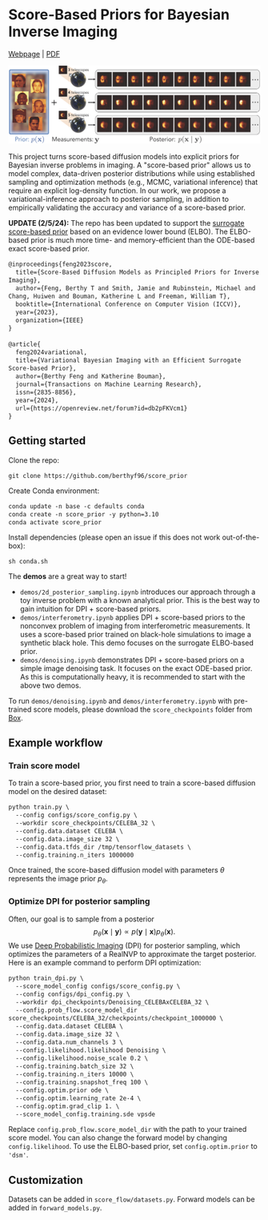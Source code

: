 # Score-Based Priors for Bayesian Inverse Imaging

[Webpage](http://imaging.cms.caltech.edu/score_prior/) | [PDF](https://arxiv.org/abs/2304.11751)

![figure showing posterior samples using score-based priors under different measurement settings](assets/teaser.png "Score-Based Priors")

This project turns score-based diffusion models into explicit priors for Bayesian inverse problems in imaging. A "score-based prior" allows us to model complex, data-driven posterior distributions while using established sampling and optimization methods (e.g., MCMC, variational inference) that require an explicit log-density function. In our work, we propose a variational-inference approach to posterior sampling, in addition to empirically validating the accuracy and variance of a score-based prior.

**UPDATE (2/5/24):** The repo has been updated to support the [surrogate score-based prior](https://arxiv.org/abs/2309.01949) based on an evidence lower bound (ELBO). The ELBO-based prior is much more time- and memory-efficient than the ODE-based exact score-based prior.

```
@inproceedings{feng2023score,
  title={Score-Based Diffusion Models as Principled Priors for Inverse Imaging},
  author={Feng, Berthy T and Smith, Jamie and Rubinstein, Michael and Chang, Huiwen and Bouman, Katherine L and Freeman, William T},
  booktitle={International Conference on Computer Vision (ICCV)},
  year={2023},
  organization={IEEE}
}

@article{
  feng2024variational,
  title={Variational Bayesian Imaging with an Efficient Surrogate Score-based Prior},
  author={Berthy Feng and Katherine Bouman},
  journal={Transactions on Machine Learning Research},
  issn={2835-8856},
  year={2024},
  url={https://openreview.net/forum?id=db2pFKVcm1}
}
```

## Getting started
Clone the repo:
```
git clone https://github.com/berthyf96/score_prior
```

Create Conda environment:
```
conda update -n base -c defaults conda
conda create -n score_prior -y python=3.10
conda activate score_prior
```

Install dependencies (please open an issue if this does not work out-of-the-box):
```
sh conda.sh
```

The **demos** are a great way to start!
* `demos/2d_posterior_sampling.ipynb` introduces our approach through a toy inverse problem with a known analytical prior. This is the best way to gain intuition for DPI + score-based priors.
* `demos/interferometry.ipynb` applies DPI + score-based priors to the nonconvex problem of imaging from interferometric measurements. It uses a score-based prior trained on black-hole simulations to image a synthetic black hole. This demo focuses on the surrogate ELBO-based prior.
* `demos/denoising.ipynb` demonstrates DPI + score-based priors on a simple image denoising task. It focuses on the exact ODE-based prior. As this is computationally heavy, it is recommended to start with the above two demos.

To run `demos/denoising.ipynb` and `demos/interferometry.ipynb` with pre-trained score models, please download the `score_checkpoints` folder from [Box](https://caltech.box.com/s/r9zs7oamttj64wvamjejvs4hgk9hlsuq).

## Example workflow
### Train score model
To train a score-based prior, you first need to train a score-based diffusion model on the desired dataset:
```
python train.py \
  --config configs/score_config.py \
  --workdir score_checkpoints/CELEBA_32 \
  --config.data.dataset CELEBA \
  --config.data.image_size 32 \
  --config.data.tfds_dir /tmp/tensorflow_datasets \
  --config.training.n_iters 1000000
```
Once trained, the score-based diffusion model with parameters $\theta$ represents the image prior $p_\theta$.

### Optimize DPI for posterior sampling
Often, our goal is to sample from a posterior $$p_\theta(\mathbf{x}\mid\mathbf{y})\propto p(\mathbf{y}\mid\mathbf{x})p_\theta(\mathbf{x}).$$ We use [Deep Probabilistic Imaging](https://github.com/HeSunPU/DPI) (DPI) for posterior sampling, which optimizes the parameters of a RealNVP to approximate the target posterior. Here is an example command to perform DPI optimization:
```
python train_dpi.py \
  --score_model_config configs/score_config.py \
  --config configs/dpi_config.py \
  --workdir dpi_checkpoints/Denoising_CELEBAxCELEBA_32 \
  --config.prob_flow.score_model_dir score_checkpoints/CELEBA_32/checkpoints/checkpoint_1000000 \
  --config.data.dataset CELEBA \
  --config.data.image_size 32 \
  --config.data.num_channels 3 \
  --config.likelihood.likelihood Denoising \
  --config.likelihood.noise_scale 0.2 \
  --config.training.batch_size 32 \
  --config.training.n_iters 10000 \
  --config.training.snapshot_freq 100 \
  --config.optim.prior ode \
  --config.optim.learning_rate 2e-4 \
  --config.optim.grad_clip 1. \
  --score_model_config.training.sde vpsde
```
Replace `config.prob_flow.score_model_dir` with the path to your trained score model.
You can also change the forward model by changing `config.likelihood`. To use the ELBO-based prior, set `config.optim.prior` to `'dsm'`.


## Customization
Datasets can be added in `score_flow/datasets.py`.
Forward models can be added in `forward_models.py`.
